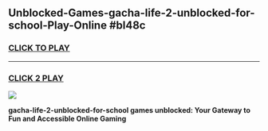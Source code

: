 
## Unblocked-Games-gacha-life-2-unblocked-for-school-Play-Online #bl48c
<h3>
<a href="https://news.freeplayer.one?title=gacha-life-2-unblocked-for-school&ref=3">CLICK TO PLAY</a></h3>
<hr>

<h3>
<a href="https://news.freeplayer.one?title=gacha-life-2-unblocked-for-school&ref=3">CLICK 2 PLAY</a>
  
</h3>

<a href="https://news.freeplayer.one?title=gacha-life-2-unblocked-for-school&ref=3"><img src="https://clearcache.store/games.png"></a>


**gacha-life-2-unblocked-for-school games unblocked: Your Gateway to Fun and Accessible Online Gaming**
